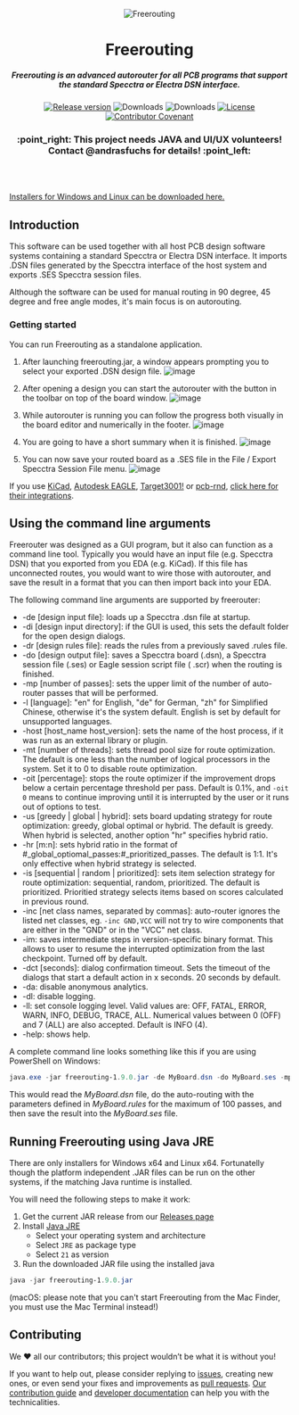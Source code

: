 <p align="center">
<img src="https://raw.githubusercontent.com/freerouting/freerouting/master/design/social_preview/freerouting_social_preview_1280x960_v2.png" alt="Freerouting" title="Freerouting" align="center">
</p>
<h1 align="center">Freerouting</h1>
<h5 align="center">Freerouting is an advanced autorouter for all PCB programs that support the standard Specctra or Electra DSN interface.</h5>

<p align="center">
    <a href="https://github.com/freerouting/freerouting/releases"><img src="https://img.shields.io/github/v/release/freerouting/freerouting" alt="Release version" /></a>
    <img src="https://img.shields.io/github/downloads/freerouting/freerouting/v1.9.0/total" alt="Downloads"/>
    <img src="https://img.shields.io/github/downloads/freerouting/freerouting/total" alt="Downloads"/>
    <a href="LICENSE"><img src="https://img.shields.io/github/license/freerouting/freerouting" alt="License"/></a>
	<a href="https://github.com/freerouting/freerouting/blob/master/docs/code_of_conduct.md"><img src="https://img.shields.io/badge/Contributor%20Covenant-2.1-4baaaa.svg" alt="Contributor Covenant" /></a>
</p>

<h3 align="center">:point_right: This project needs JAVA and UI/UX volunteers! Contact @andrasfuchs for details! :point_left:</h3>

<br/>
<br/>

[Installers for Windows and Linux can be downloaded here.](https://github.com/freerouting/freerouting/releases)

## Introduction

This software can be used together with all host PCB design software systems containing a standard Specctra or Electra
DSN interface. It imports .DSN files generated by the Specctra interface of the host system and exports .SES Specctra
session files.

Although the software can be used for manual routing in 90 degree, 45 degree and free angle modes, it's main focus is on
autorouting.

### Getting started

You can run Freerouting as a standalone application.

1) After launching freerouting.jar, a window appears prompting you to select your exported .DSN design file.
   ![image](https://user-images.githubusercontent.com/910321/167868226-f046da72-357d-44f6-ba0d-ee27d34725c1.png)

2) After opening a design you can start the autorouter with the button in the toolbar on top of the board window.
   ![image](https://user-images.githubusercontent.com/910321/167868601-1510f75d-73a2-4321-ac03-2dd4a91732eb.png)

3) While autorouter is running you can follow the progress both visually in the board editor and numerically in the
   footer.
   ![image](https://user-images.githubusercontent.com/910321/167869140-6101e9c2-d58d-48fd-b245-6a00225df042.png)

4) You are going to have a short summary when it is finished.
   ![image](https://user-images.githubusercontent.com/910321/167869313-40cfa1c7-d896-40cd-b485-53da0139562a.png)

5) You can now save your routed board as a .SES file in the File / Export Specctra Session File menu.
   ![image](https://user-images.githubusercontent.com/910321/167869579-fe40c3ff-09ce-4687-9b78-142706cfc342.png)

If you
use [KiCad](#additional-steps-for-users-of-kicad), [Autodesk EAGLE](#additional-steps-for-users-of-autodesk-eagle), [Target3001!](#additional-steps-for-users-of-target-3001)
or [pcb-rnd](#additional-steps-for-users-of-pcb-rnd), [click here for their integrations](/docs/integrations.md).

## Using the command line arguments

Freerouter was designed as a GUI program, but it also can function as a command line tool. Typically you would have an
input file (e.g. Specctra DSN) that you exported from you EDA (e.g. KiCad). If this file has unconnected routes, you
would want to wire those with autorouter, and save the result in a format that you can then import back into your EDA.

The following command line arguments are supported by freerouter:

* -de [design input file]: loads up a Specctra .dsn file at startup.
* -di [design input directory]: if the GUI is used, this sets the default folder for the open design dialogs.
* -dr [design rules file]: reads the rules from a previously saved .rules file.
* -do [design output file]: saves a Specctra board (.dsn), a Specctra session file (.ses) or Eagle session script file (
  .scr) when the routing is finished.
* -mp [number of passes]: sets the upper limit of the number of auto-router passes that will be performed.
* -l [language]: "en" for English, "de" for German, "zh" for Simplified Chinese, otherwise it's the system default.
  English is set by default for unsupported languages.
* -host [host_name host_version]: sets the name of the host process, if it was run as an external library or plugin.
* -mt [number of threads]: sets thread pool size for route optimization. The default is one less than the number of
  logical processors in the system. Set it to 0 to disable route optimization.
* -oit [percentage]: stops the route optimizer if the improvement drops below a certain percentage threshold per pass.
  Default is 0.1%, and `-oit 0` means to continue improving until it is interrupted by the user or it runs out of
  options to test.
* -us [greedy | global | hybrid]: sets board updating strategy for route optimization: greedy, global optimal or hybrid.
  The default is greedy. When hybrid is selected, another option "hr" specifies hybrid ratio.
* -hr [m:n]: sets hybrid ratio in the format of #_global_optiomal_passes:#_prioritized_passes. The default is 1:1. It's
  only effective when hybrid strategy is selected.
* -is [sequential | random | prioritized]: sets item selection strategy for route optimization: sequential, random,
  prioritized. The default is prioritized. Prioritied strategy selects items based on scores calculated in previous
  round.
* -inc [net class names, separated by commas]: auto-router ignores the listed net classes, eg. `-inc GND,VCC` will not
  try to wire components that are either in the "GND" or in the "VCC" net class.
* -im: saves intermediate steps in version-specific binary format. This allows to user to resume the interrupted
  optimization from the last checkpoint. Turned off by default.
* -dct [seconds]: dialog confirmation timeout. Sets the timeout of the dialogs that start a default action in x seconds.
  20 seconds by default.
* -da: disable anonymous analytics.
* -dl: disable logging.
* -ll: set console logging level. Valid values are: OFF, FATAL, ERROR, WARN, INFO, DEBUG, TRACE, ALL. Numerical
  values between 0 (OFF) and 7 (ALL) are also accepted. Default is INFO (4).
* -help: shows help.

A complete command line looks something like this if you are using PowerShell on Windows:

```powershell
java.exe -jar freerouting-1.9.0.jar -de MyBoard.dsn -do MyBoard.ses -mp 100 -dr MyBoard.rules
```

This would read the _MyBoard.dsn_ file, do the auto-routing with the parameters defined in _MyBoard.rules_ for the
maximum of 100 passes, and then save the result into the _MyBoard.ses_ file.

## Running Freerouting using Java JRE

There are only installers for Windows x64 and Linux x64. Fortunatelly though the platform independent .JAR files can be
run on the other systems, if the matching Java runtime is installed.

You will need the following steps to make it work:

1. Get the current JAR release from our [Releases page](https://github.com/freerouting/freerouting/releases)
2. Install [Java JRE](https://adoptium.net/temurin/releases/)
    * Select your operating system and architecture
    * Select `JRE` as package type
    * Select `21` as version
4. Run the downloaded JAR file using the installed java

```powershell
java -jar freerouting-1.9.0.jar
```

(macOS: please note that you can't start Freerouting from the Mac Finder, you must use the Mac Terminal instead!)

## Contributing

We ❤️ all our contributors; this project wouldn’t be what it is without you!

If you want to help out, please consider replying to [issues](https://github.com/freerouting/freerouting/issues),
creating new ones, or even send your fixes and improvements
as [pull requests](https://github.com/freerouting/freerouting/pulls). [Our contribution guide](/docs/CONTRIBUTING.md) and [developer documentation](/docs/developer.md)
can help you with the technicalities.
